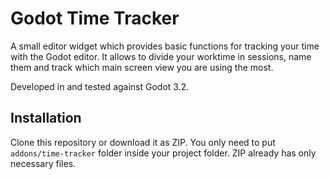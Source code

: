 # Godot Time Tracker
A small editor widget which provides basic functions for tracking your time with the Godot editor. It allows to divide your worktime in sessions, name them and track which main screen view you are using the most.

Developed in and tested against Godot 3.2.

## Installation
Clone this repository or download it as ZIP. You only need to put `addons/time-tracker` folder inside your project folder. ZIP already has only necessary files.
